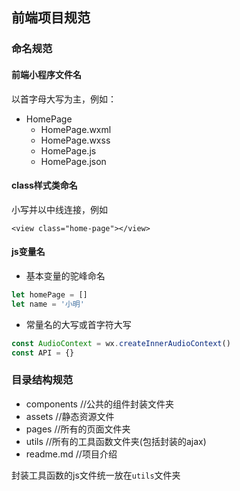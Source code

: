 ## 前端项目规范
### 命名规范
#### 前端小程序文件名
以首字母大写为主，例如：
* HomePage
    * HomePage.wxml
    * HomePage.wxss
    * HomePage.js
    * HomePage.json
#### class样式类命名
小写并以中线连接，例如
```
<view class="home-page"></view>
```
#### js变量名
* 基本变量的驼峰命名
```js
let homePage = []
let name = '小明'
```
* 常量名的大写或首字符大写
```js
const AudioContext = wx.createInnerAudioContext() 
const API = {}
```
### 目录结构规范
* components   //公共的组件封装文件夹
* assets       //静态资源文件
* pages        //所有的页面文件夹
* utils        //所有的工具函数文件夹(包括封装的ajax)
* readme.md    //项目介绍

封装工具函数的js文件统一放在```utils```文件夹


